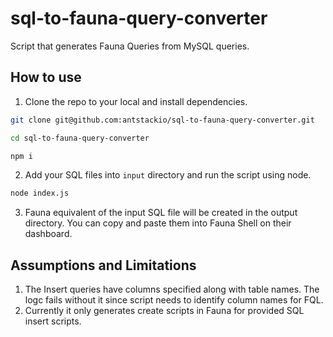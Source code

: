 # sql-to-fauna-query-converter

Script that generates Fauna Queries from MySQL queries.

## How to use

1. Clone the repo to your local and install dependencies.

```sh
git clone git@github.com:antstackio/sql-to-fauna-query-converter.git

cd sql-to-fauna-query-converter

npm i
```

2. Add your SQL files into `input` directory and run the script using node.

```sh
node index.js
```

3. Fauna equivalent of the input SQL file will be created in the output directory. You can copy and paste them into Fauna Shell on their dashboard.

## Assumptions and Limitations

1. The Insert queries have columns specified along with table names. The logc fails without it since script needs to identify column names for FQL.
2. Currently it only generates create scripts in Fauna for provided SQL insert scripts.
